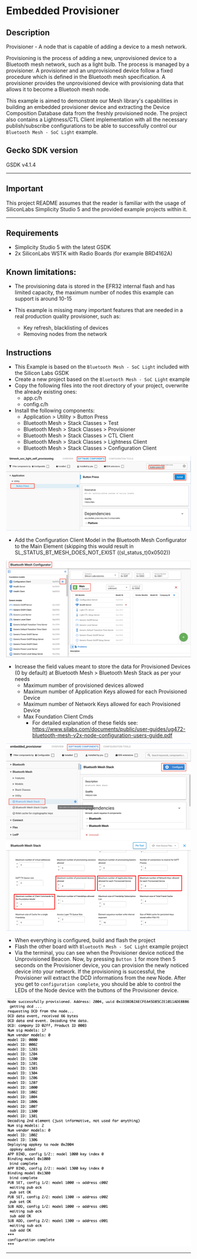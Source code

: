 # Embedded Provisioner #

## Description ##

Provisioner - A node that is capable of adding a device to a mesh network.

Provisioning is the process of adding a new, unprovisioned device to a Bluetooth mesh network, such as a light bulb. The process is managed by a provisioner. A provisioner and an unprovisioned device follow a fixed procedure which is defined in the Bluetooth mesh specification. A provisioner provides the unprovisioned device with provisioning data that allows it to become a Bluetooh mesh node.

This example is aimed to demonstrate our Mesh library's capabilities in building an embedded provisioner device and extracting the Device Composition Database data from the freshly provisioned node. The project also contains a Lightness/CTL Client implementation with all the necessary publish/subscribe configurations to be able to successfully control our ```Bluetooth Mesh - SoC Light``` example.

## Gecko SDK version ##

GSDK v4.1.4

---

## Important

This project README assumes that the reader is familiar with the usage of SiliconLabs Simplicity Studio 5 and the provided example projects within it.

---

## Requirements

  - Simplicity Studio 5 with the latest GSDK
  - 2x SiliconLabs WSTK with Radio Boards (for example BRD4162A)

## Known limitations:

  - The provisioning data is stored in the EFR32 internal flash and has limited capacity, the maximum number of nodes this example can support is around 10-15 

  - This example is missing many important features that are needed in a real production quality provisioner, such as:
    - Key refresh, blacklisting of devices
    - Removing nodes from the network

## Instructions

  - This Example is based on the ```Bluetooth Mesh - SoC Light``` included with the Silicon Labs GSDK
  - Create a new project based on the ```Bluetooth Mesh - SoC Light``` example
  - Copy the following files into the root directory of your project, overwrite the already existing ones:
    - app.c/h
    - config.c/h
  - Install the following components:
    - Application > Utility > Button Press
    - Bluetooth Mesh > Stack Classes > Test
    - Bluetooth Mesh > Stack Classes > Provisioner
    - Bluetooth Mesh > Stack Classes > CTL Client
    - Bluetooth Mesh > Stack Classes > Lightness Client
    - Bluetooth Mesh > Stack Classes > Configuration Client

  <img src="images/install_button_press.png">

  - Add the Configuration Client Model in the Bluetooth Mesh Configurator to the Main Element (skipping this would result in SL_STATUS_BT_MESH_DOES_NOT_EXIST ((sl_status_t)0x0502))
 
  <img src="images/add_config_client_model.png">

  - Increase the field values meant to store the data for Provisioned Devices (0 by default) at Bluetooth Mesh > Bluetooth Mesh Stack as per your needs
    - Maximum number of provisioned devices allowed
    - Maximum number of Application Keys allowed for each Provisioned Device
    - Maximum number of Network Keys allowed for each Provisioned Device
    - Max Foundation Client Cmds
      - For detailed explanation of these fields see: https://www.silabs.com/documents/public/user-guides/ug472-bluetooth-mesh-v2x-node-configuration-users-guide.pdf

  <img src="images/increase_values_1.png">
  <img src="images/increase_values_2.png">

  - When everything is configured, build and flash the project
  - Flash the other board with ```Bluetooth Mesh - SoC Light``` example project
  - Via the terminal, you can see when the Provisioner device noticed the Unprovisioned Beacon. Now, by pressing ```Button 1``` for more then 5 seconds on the Provisioner device, you can provision the newly noticed device into your network. If the provisioning is successful, the Provisioner will extract the DCD informations from the new Node. After you get to ```configuration complete```, you should be able to control the LEDs of the Node device with the buttons of the Provisioner device.

  <img src="images/dcd_infos.png">

---